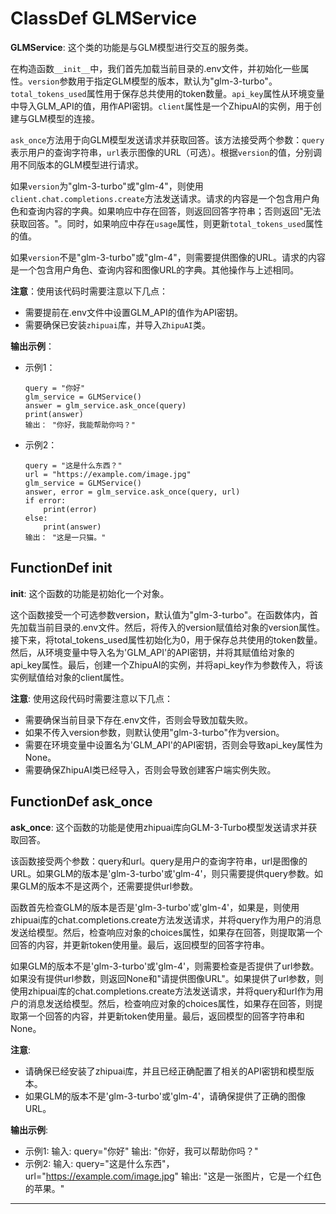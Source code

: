 # ClassDef GLMService
**GLMService**: 这个类的功能是与GLM模型进行交互的服务类。

在构造函数`__init__`中，我们首先加载当前目录的.env文件，并初始化一些属性。`version`参数用于指定GLM模型的版本，默认为"glm-3-turbo"。`total_tokens_used`属性用于保存总共使用的token数量。`api_key`属性从环境变量中导入GLM_API的值，用作API密钥。`client`属性是一个ZhipuAI的实例，用于创建与GLM模型的连接。

`ask_once`方法用于向GLM模型发送请求并获取回答。该方法接受两个参数：`query`表示用户的查询字符串，`url`表示图像的URL（可选）。根据`version`的值，分别调用不同版本的GLM模型进行请求。

如果`version`为"glm-3-turbo"或"glm-4"，则使用`client.chat.completions.create`方法发送请求。请求的内容是一个包含用户角色和查询内容的字典。如果响应中存在回答，则返回回答字符串；否则返回"无法获取回答。"。同时，如果响应中存在`usage`属性，则更新`total_tokens_used`属性的值。

如果`version`不是"glm-3-turbo"或"glm-4"，则需要提供图像的URL。请求的内容是一个包含用户角色、查询内容和图像URL的字典。其他操作与上述相同。

**注意**：使用该代码时需要注意以下几点：
- 需要提前在.env文件中设置GLM_API的值作为API密钥。
- 需要确保已安装`zhipuai`库，并导入`ZhipuAI`类。

**输出示例**：
- 示例1：
  ```
  query = "你好"
  glm_service = GLMService()
  answer = glm_service.ask_once(query)
  print(answer)
  输出： "你好，我能帮助你吗？"
  ```
- 示例2：
  ```
  query = "这是什么东西？"
  url = "https://example.com/image.jpg"
  glm_service = GLMService()
  answer, error = glm_service.ask_once(query, url)
  if error:
      print(error)
  else:
      print(answer)
  输出： "这是一只猫。"
## FunctionDef __init__
**__init__**: 这个函数的功能是初始化一个对象。

这个函数接受一个可选参数version，默认值为"glm-3-turbo"。在函数体内，首先加载当前目录的.env文件。然后，将传入的version赋值给对象的version属性。接下来，将total_tokens_used属性初始化为0，用于保存总共使用的token数量。然后，从环境变量中导入名为'GLM_API'的API密钥，并将其赋值给对象的api_key属性。最后，创建一个ZhipuAI的实例，并将api_key作为参数传入，将该实例赋值给对象的client属性。

**注意**: 使用这段代码时需要注意以下几点：
- 需要确保当前目录下存在.env文件，否则会导致加载失败。
- 如果不传入version参数，则默认使用"glm-3-turbo"作为version。
- 需要在环境变量中设置名为'GLM_API'的API密钥，否则会导致api_key属性为None。
- 需要确保ZhipuAI类已经导入，否则会导致创建客户端实例失败。
## FunctionDef ask_once
**ask_once**: 这个函数的功能是使用zhipuai库向GLM-3-Turbo模型发送请求并获取回答。

该函数接受两个参数：query和url。query是用户的查询字符串，url是图像的URL。如果GLM的版本是'glm-3-turbo'或'glm-4'，则只需要提供query参数。如果GLM的版本不是这两个，还需要提供url参数。

函数首先检查GLM的版本是否是'glm-3-turbo'或'glm-4'，如果是，则使用zhipuai库的chat.completions.create方法发送请求，并将query作为用户的消息发送给模型。然后，检查响应对象的choices属性，如果存在回答，则提取第一个回答的内容，并更新token使用量。最后，返回模型的回答字符串。

如果GLM的版本不是'glm-3-turbo'或'glm-4'，则需要检查是否提供了url参数。如果没有提供url参数，则返回None和"请提供图像URL"。如果提供了url参数，则使用zhipuai库的chat.completions.create方法发送请求，并将query和url作为用户的消息发送给模型。然后，检查响应对象的choices属性，如果存在回答，则提取第一个回答的内容，并更新token使用量。最后，返回模型的回答字符串和None。

**注意**: 
- 请确保已经安装了zhipuai库，并且已经正确配置了相关的API密钥和模型版本。
- 如果GLM的版本不是'glm-3-turbo'或'glm-4'，请确保提供了正确的图像URL。

**输出示例**:
- 示例1:
  输入: query="你好"
  输出: "你好，我可以帮助你吗？"
- 示例2:
  输入: query="这是什么东西"，url="https://example.com/image.jpg"
  输出: "这是一张图片，它是一个红色的苹果。"
***

